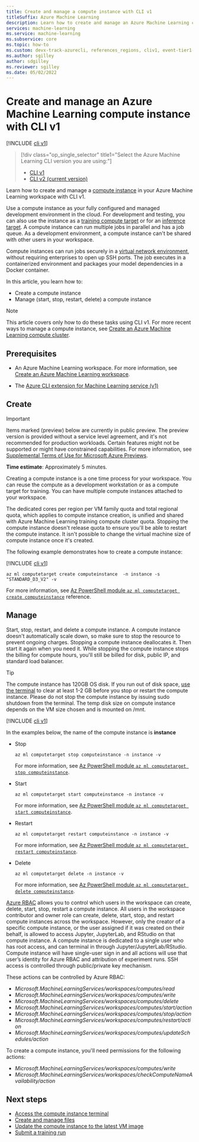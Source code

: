 ```yaml
---
title: Create and manage a compute instance with CLI v1
titleSuffix: Azure Machine Learning
description: Learn how to create and manage an Azure Machine Learning compute instance with CLI v1. Use as your development environment, or as  compute target for dev/test purposes.
services: machine-learning
ms.service: machine-learning
ms.subservice: core
ms.topic: how-to
ms.custom: devx-track-azurecli, references_regions, cliv1, event-tier1-build-2022
ms.author: sgilley
author: sdgilley
ms.reviewer: sgilley
ms.date: 05/02/2022
---
```


# Create and manage an Azure Machine Learning compute instance with CLI v1

[!INCLUDE [cli v1](../../../includes/machine-learning-cli-v1.md)]

> [!div class="op_single_selector" title1="Select the Azure Machine Learning CLI version you are using:"]
> * [CLI v1](how-to-create-manage-compute-instance.md)
> * [CLI v2 (current version)](../how-to-create-manage-compute-instance.md)

Learn how to create and manage a [compute instance](../concept-compute-instance.md) in your Azure Machine Learning workspace with CLI v1.

Use a compute instance as your fully configured and managed development environment in the cloud. For development and testing, you can also use the instance as a [training compute target](../concept-compute-target.md#train) or for an [inference target](../concept-compute-target.md#deploy).   A compute instance can run multiple jobs in parallel and has a job queue. As a development environment, a compute instance can't be shared with other users in your workspace.

Compute instances can run jobs securely in a [virtual network environment](../how-to-secure-training-vnet.md), without requiring enterprises to open up SSH ports. The job executes in a containerized environment and packages your model dependencies in a Docker container.

In this article, you learn how to:

* Create a compute instance
* Manage (start, stop, restart, delete) a compute instance

> [!NOTE]
> This article covers only how to do these tasks using CLI v1.  For more recent ways to manage a compute instance, see [Create an Azure Machine Learning compute cluster](../how-to-create-manage-compute-instance.md).

## Prerequisites

* An Azure Machine Learning workspace. For more information, see [Create an Azure Machine Learning workspace](../how-to-manage-workspace.md).

* The [Azure CLI extension for Machine Learning service (v1)](reference-azure-machine-learning-cli.md)

## Create

> [!IMPORTANT]
> Items marked (preview) below are currently in public preview.
> The preview version is provided without a service level agreement, and it's not recommended for production workloads. Certain features might not be supported or might have constrained capabilities.
> For more information, see [Supplemental Terms of Use for Microsoft Azure Previews](https://azure.microsoft.com/support/legal/preview-supplemental-terms/).

**Time estimate**: Approximately 5 minutes.

Creating a compute instance is a one time process for your workspace. You can reuse the compute as a development workstation or as a compute target for training. You can have multiple compute instances attached to your workspace. 

The dedicated cores per region per VM family quota and total regional quota, which applies to compute instance creation, is unified and shared with Azure Machine Learning training compute cluster quota. Stopping the compute instance doesn't release quota to ensure you'll be able to restart the compute instance. It isn't possible to change the virtual machine size of compute instance once it's created.

The following example demonstrates how to create a compute instance:

[!INCLUDE [cli v1](../../../includes/machine-learning-cli-v1.md)]

```azurecli-interactive
az ml computetarget create computeinstance  -n instance -s "STANDARD_D3_V2" -v
```

For more information, see [Az PowerShell module `az ml computetarget create computeinstance`](/cli/azure/ml(v1)/computetarget/create#az-ml-computetarget-create-computeinstance) reference.


## Manage

Start, stop, restart, and delete a compute instance. A compute instance doesn't automatically scale down, so make sure to stop the resource to prevent ongoing charges. Stopping a compute instance deallocates it. Then start it again when you need it. While stopping the compute instance stops the billing for compute hours, you'll still be billed for disk, public IP, and standard load balancer. 

> [!TIP]
> The compute instance has 120GB OS disk. If you run out of disk space, [use the terminal](../how-to-access-terminal.md) to clear at least 1-2 GB before you stop or restart the compute instance. Please do not stop the compute instance by issuing sudo shutdown from the terminal. The temp disk size on compute instance depends on the VM size chosen and is mounted on /mnt.

[!INCLUDE [cli v1](../../../includes/machine-learning-cli-v1.md)]

In the examples below, the name of the compute instance is **instance**

* Stop

    ```azurecli-interactive
    az ml computetarget stop computeinstance -n instance -v
    ```

    For more information, see [Az PowerShell module `az ml computetarget stop computeinstance`](/cli/azure/ml(v1)/computetarget/computeinstance#az-ml-computetarget-computeinstance-stop).

* Start

    ```azurecli-interactive
    az ml computetarget start computeinstance -n instance -v
    ```

    For more information, see [Az PowerShell module `az ml computetarget start computeinstance`](/cli/azure/ml(v1)/computetarget/computeinstance#az-ml-computetarget-computeinstance-start).

* Restart

    ```azurecli-interactive
    az ml computetarget restart computeinstance -n instance -v
    ```

    For more information, see [Az PowerShell module `az ml computetarget restart computeinstance`](/cli/azure/ml(v1)/computetarget/computeinstance#az-ml-computetarget-computeinstance-restart).

* Delete

    ```azurecli-interactive
    az ml computetarget delete -n instance -v
    ```

    For more information, see [Az PowerShell module `az ml computetarget delete computeinstance`](/cli/azure/ml(v1)/computetarget#az-ml-computetarget-delete).

[Azure RBAC](../../role-based-access-control/overview.md) allows you to control which users in the workspace can create, delete, start, stop, restart a compute instance. All users in the workspace contributor and owner role can create, delete, start, stop, and restart compute instances across the workspace. However, only the creator of a specific compute instance, or the user assigned if it was created on their behalf, is allowed to access Jupyter, JupyterLab, and RStudio on that compute instance. A compute instance is dedicated to a single user who has root access, and can terminal in through Jupyter/JupyterLab/RStudio. Compute instance will have single-user sign in and all actions will use that user’s identity for Azure RBAC and attribution of experiment runs. SSH access is controlled through public/private key mechanism.

These actions can be controlled by Azure RBAC:
* *Microsoft.MachineLearningServices/workspaces/computes/read*
* *Microsoft.MachineLearningServices/workspaces/computes/write*
* *Microsoft.MachineLearningServices/workspaces/computes/delete*
* *Microsoft.MachineLearningServices/workspaces/computes/start/action*
* *Microsoft.MachineLearningServices/workspaces/computes/stop/action*
* *Microsoft.MachineLearningServices/workspaces/computes/restart/action*
* *Microsoft.MachineLearningServices/workspaces/computes/updateSchedules/action*

To create a compute instance, you'll need permissions for the following actions:
* *Microsoft.MachineLearningServices/workspaces/computes/write*
* *Microsoft.MachineLearningServices/workspaces/checkComputeNameAvailability/action*


## Next steps

* [Access the compute instance terminal](../how-to-access-terminal.md)
* [Create and manage files](../how-to-manage-files.md)
* [Update the compute instance to the latest VM image](../concept-vulnerability-management.md#compute-instance)
* [Submit a training run](how-to-set-up-training-targets.md)
